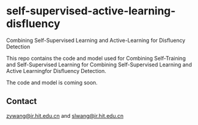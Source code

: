 # self-supervised-active-learning-disfluency

Combining Self-Supervised Learning and Active-Learning for Disfluency Detection

This repo contains the code and model used for Combining Self-Training and Self-Supervised Learning for Combining Self-Supervised Learning and Active Learningfor Disfluency Detection.

The code and model is coming soon.

## Contact
zywang@ir.hit.edu.cn and slwang@ir.hit.edu.cn
